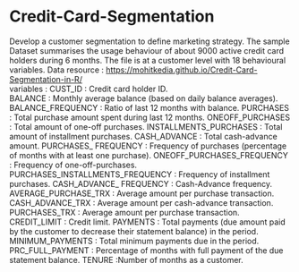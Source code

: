 # Credit-Card-Segmentation
Develop a customer segmentation to define marketing strategy. 
The sample Dataset summarises the usage behaviour of about 9000 active credit card holders during 6 months. 
The file is at a customer level with 18 behavioural variables.
Data resource : https://mohitkedia.github.io/Credit-Card-Segmentation-in-R/
<br />
variables : CUST_ID : Credit card holder ID.
<br />
BALANCE : Monthly average balance (based on daily balance averages).
BALANCE_FREQUENCY : Ratio of last 12 months with balance.
PURCHASES : Total purchase amount spent during last 12 months.
ONEOFF_PURCHASES : Total amount of one-off purchases.
INSTALLMENTS_PURCHASES : Total amount of installment purchases.
CASH_ADVANCE : Total cash-advance amount.
PURCHASES_ FREQUENCY : Frequency of purchases (percentage of months with at least one purchase).
ONEOFF_PURCHASES_FREQUENCY : Frequency of one-off-purchases.
PURCHASES_INSTALLMENTS_FREQUENCY : Frequency of installment purchases.
CASH_ADVANCE_ FREQUENCY : Cash-Advance frequency.
AVERAGE_PURCHASE_TRX : Average amount per purchase transaction.
CASH_ADVANCE_TRX : Average amount per cash-advance transaction.
PURCHASES_TRX : Average amount per purchase transaction.
CREDIT_LIMIT : Credit limit.
PAYMENTS : Total payments (due amount paid by the customer to decrease their statement balance) in the period.
MINIMUM_PAYMENTS : Total minimum payments due in the period.
PRC_FULL_PAYMENT : Percentage of months with full payment of the due statement balance.
TENURE :Number of months as a customer.
